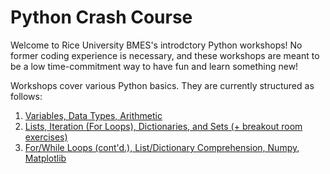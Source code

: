 # Python Crash Course
Welcome to Rice University BMES's introdctory Python workshops! No former coding experience is necessary, and these workshops are meant to be a low time-commitment way to have fun and learn something new!

Workshops cover various Python basics. They are currently structured as follows:

<ol>
<li><a href="https://github.com/Rice-University-BMES/Python-Workshops/blob/master/Workshop1.py">Variables, Data Types, Arithmetic</a></li>
<li><a href="https://github.com/Rice-University-BMES/Python-Workshops/tree/master/Workshop2">Lists, Iteration (For Loops), Dictionaries, and Sets (+ breakout room exercises)</li>
<li><a href="https://github.com/Rice-University-BMES/Python-Workshops/tree/master/Workshop3">For/While Loops (cont'd.), List/Dictionary Comprehension, Numpy, Matplotlib</li>
</ol>

